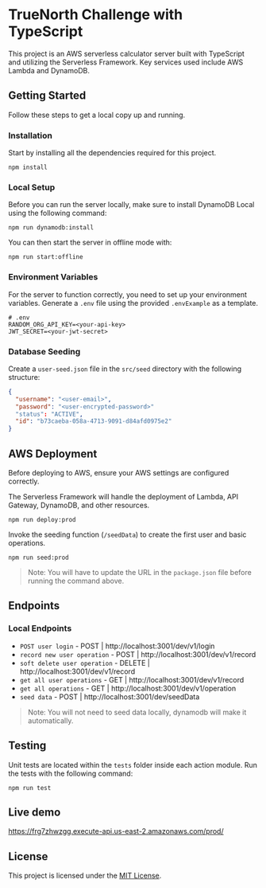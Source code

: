 # TrueNorth Challenge with TypeScript

This project is an AWS serverless calculator server built with TypeScript and utilizing the Serverless Framework. Key services used include AWS Lambda and DynamoDB.

## Getting Started

Follow these steps to get a local copy up and running.

### Installation

Start by installing all the dependencies required for this project.

```shell
npm install
```

### Local Setup

Before you can run the server locally, make sure to install DynamoDB Local using the following command:

```shell
npm run dynamodb:install
```

You can then start the server in offline mode with:

```shell
npm run start:offline
```

### Environment Variables

For the server to function correctly, you need to set up your environment variables. Generate a `.env` file using the provided `.envExample` as a template.

```shell
# .env
RANDOM_ORG_API_KEY=<your-api-key>
JWT_SECRET=<your-jwt-secret>
```

### Database Seeding

Create a `user-seed.json` file in the `src/seed` directory with the following structure:

```json
{
  "username": "<user-email>",
  "password": "<user-encrypted-password>"
  "status": "ACTIVE",
  "id": "b73caeba-058a-4713-9091-d84afd0975e2"
}
```

## AWS Deployment

Before deploying to AWS, ensure your AWS settings are configured correctly.

The Serverless Framework will handle the deployment of Lambda, API Gateway, DynamoDB, and other resources.

```shell
npm run deploy:prod
```

Invoke the seeding function (`/seedData`) to create the first user and basic operations.

```shell
npm run seed:prod
```

> Note: You will have to update the URL in the `package.json` file before running the command above.

## Endpoints

### Local Endpoints

- `POST user login` - POST | http://localhost:3001/dev/v1/login
- `record new user operation` - POST | http://localhost:3001/dev/v1/record 
- `soft delete user operation` - DELETE | http://localhost:3001/dev/v1/record
- `get all user operations` - GET | http://localhost:3001/dev/v1/record
- `get all operations` - GET | http://localhost:3001/dev/v1/operation
- `seed data` - POST | http://localhost:3001/dev/seedData 

> Note: You will not need to seed data locally, dynamodb will make it automatically.

## Testing

Unit tests are located within the `tests` folder inside each action module. Run the tests with the following command:

```shell
npm run test
```

## Live demo

https://frg7zhwzgg.execute-api.us-east-2.amazonaws.com/prod/

## License

This project is licensed under the [MIT License](LICENSE.md).


